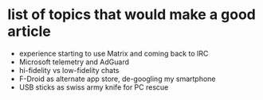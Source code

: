 # list of topics that would make a good article

* experience starting to use Matrix and coming back to IRC
* Microsoft telemetry and AdGuard
* hi-fidelity vs low-fidelity chats
* F-Droid as alternate app store, de-googling my smartphone
* USB sticks as swiss army knife for PC rescue

